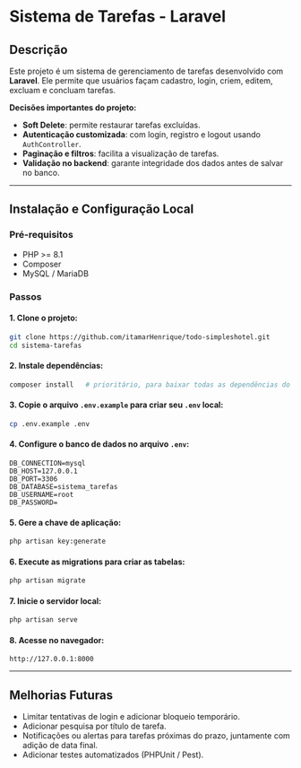 # Sistema de Tarefas - Laravel

## Descrição

Este projeto é um sistema de gerenciamento de tarefas desenvolvido com **Laravel**.
Ele permite que usuários façam cadastro, login, criem, editem, excluam e concluam tarefas.

**Decisões importantes do projeto:**

* **Soft Delete**: permite restaurar tarefas excluídas.
* **Autenticação customizada**: com login, registro e logout usando `AuthController`.
* **Paginação e filtros**: facilita a visualização de tarefas.
* **Validação no backend**: garante integridade dos dados antes de salvar no banco.

---

## Instalação e Configuração Local

### Pré-requisitos

* PHP >= 8.1
* Composer
* MySQL / MariaDB
### Passos

#### 1. Clone o projeto:

```bash
git clone https://github.com/itamarHenrique/todo-simpleshotel.git
cd sistema-tarefas
```

#### 2. Instale dependências:

```bash
composer install   # prioritário, para baixar todas as dependências do Laravel e pacotes necessários
```

#### 3. Copie o arquivo `.env.example` para criar seu `.env` local:

```bash
cp .env.example .env
```

#### 4. Configure o banco de dados no arquivo `.env`:

```env
DB_CONNECTION=mysql
DB_HOST=127.0.0.1
DB_PORT=3306
DB_DATABASE=sistema_tarefas
DB_USERNAME=root
DB_PASSWORD=
```

#### 5. Gere a chave de aplicação:

```bash
php artisan key:generate
```

#### 6. Execute as migrations para criar as tabelas:

```bash
php artisan migrate
```

#### 7. Inicie o servidor local:

```bash
php artisan serve
```

#### 8. Acesse no navegador:

```
http://127.0.0.1:8000
```

---

## Melhorias Futuras

* Limitar tentativas de login e adicionar bloqueio temporário.
* Adicionar pesquisa por título de tarefa.
* Notificações ou alertas para tarefas próximas do prazo, juntamente com adição de data final.
* Adicionar testes automatizados (PHPUnit / Pest).
